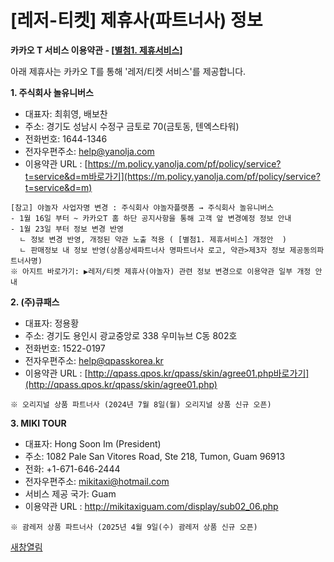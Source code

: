 # [레저-티켓] 제휴사(파트너사) 정보

**카카오 T 서비스 이용약관 - [[별첨1. 제휴서비스](https://policy.kakaomobility.com/viewer/?pageCode=TERMS_ETC_1)]**

아래 제휴사는 카카오 T를 통해 '레저/티켓 서비스'를 제공합니다.

**1. 주식회사 놀유니버스**

* 대표자: 최휘영, 배보찬
* 주소: 경기도 성남시 수정구 금토로 70(금토동, 텐엑스타워)
* 전화번호: 1644-1346
* 전자우편주소: [help@yanolja.com](mailto:help@yanolja.com)
* 이용약관 URL : [https://m.policy.yanolja.com/pf/policy/service?t=service&d=m바로가기](https://m.policy.yanolja.com/pf/policy/service?t=service&d=m)

```
[참고] 야놀자 사업자명 변경 : 주식회사 야놀자플랫폼 → 주식회사 놀유니버스  
- 1월 16일 부터 ~ 카카오T 홈 하단 공지사항을 통해 고객 앞 변경예정 정보 안내  
- 1월 23일 부터 정보 변경 반영  
  ㄴ 정보 변경 반영, 개정된 약관 노출 적용 ( [별첨1. 제휴서비스] 개정안  )  
  ㄴ 판매정보 내 정보 반영(상품상세파트너사 명파트너사 로고, 약관>제3자 정보 제공동의파트너사명)  
※ 아지트 바로가기: ▶레저/티켓 제휴사(야놀자) 관련 정보 변경으로 이용약관 일부 개정 안내
```

**2. (주)큐패스**

* 대표자: 정용황
* 주소: 경기도 용인시 광교중앙로 338 우미뉴브 C동 802호
* 전화번호: 1522-0197
* 전자우편주소: [help@qpasskorea.kr](mailto:help@qpasskorea.kr)
* 이용약관 URL : [http://qpass.qpos.kr/qpass/skin/agree01.php바로가기](http://qpass.qpos.kr/qpass/skin/agree01.php)

```
※ 오리지널 상품 파트너사 (2024년 7월 8일(월) 오리지널 상품 신규 오픈)
```

**3. MIKI TOUR**

* 대표자: Hong Soon Im (President)
* 주소: 1082 Pale San Vitores Road, Ste 218, Tumon, Guam 96913
* 전화: +1-671-646-2444
* 전자우편주소: [mikitaxi@hotmail.com](mailto:mikitaxi@hotmail.com)
* 서비스 제공 국가: Guam
* 이용약관 URL : <http://mikitaxiguam.com/display/sub02_06.php>

```
※ 괌레저 상품 파트너사 (2025년 4월 9일(수) 괌레저 상품 신규 오픈)
```

[새창열림](http://mikitaxiguam.com/display/sub02_06.php)